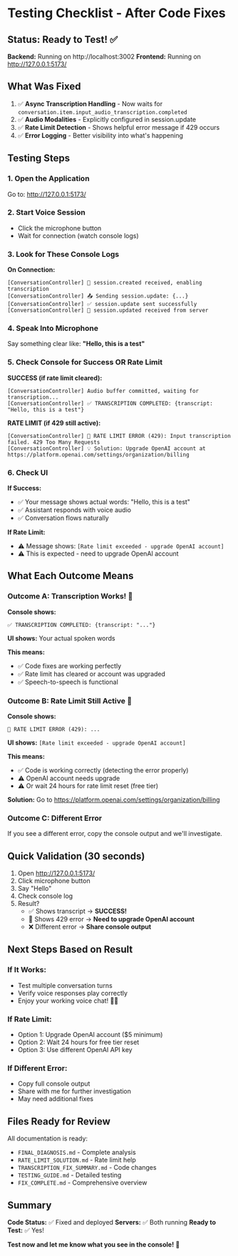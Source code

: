 # Testing Checklist - After Code Fixes

## Status: Ready to Test! ✅

**Backend:** Running on http://localhost:3002
**Frontend:** Running on http://127.0.0.1:5173/

## What Was Fixed

1. ✅ **Async Transcription Handling** - Now waits for `conversation.item.input_audio_transcription.completed`
2. ✅ **Audio Modalities** - Explicitly configured in session.update
3. ✅ **Rate Limit Detection** - Shows helpful error message if 429 occurs
4. ✅ **Error Logging** - Better visibility into what's happening

## Testing Steps

### 1. Open the Application
Go to: http://127.0.0.1:5173/

### 2. Start Voice Session
- Click the microphone button
- Wait for connection (watch console logs)

### 3. Look for These Console Logs

**On Connection:**
```
[ConversationController] 🎯 session.created received, enabling transcription
[ConversationController] 📤 Sending session.update: {...}
[ConversationController] ✅ session.update sent successfully
[ConversationController] 🎉 session.updated received from server
```

### 4. Speak Into Microphone

Say something clear like: **"Hello, this is a test"**

### 5. Check Console for Success OR Rate Limit

**SUCCESS (if rate limit cleared):**
```
[ConversationController] Audio buffer committed, waiting for transcription...
[ConversationController] ✅ TRANSCRIPTION COMPLETED: {transcript: "Hello, this is a test"}
```

**RATE LIMIT (if 429 still active):**
```
[ConversationController] 🚫 RATE LIMIT ERROR (429): Input transcription failed. 429 Too Many Requests
[ConversationController] 💡 Solution: Upgrade OpenAI account at https://platform.openai.com/settings/organization/billing
```

### 6. Check UI

**If Success:**
- ✅ Your message shows actual words: "Hello, this is a test"
- ✅ Assistant responds with voice audio
- ✅ Conversation flows naturally

**If Rate Limit:**
- ⚠️ Message shows: `[Rate limit exceeded - upgrade OpenAI account]`
- ⚠️ This is expected - need to upgrade OpenAI account

## What Each Outcome Means

### Outcome A: Transcription Works! 🎉

**Console shows:**
```
✅ TRANSCRIPTION COMPLETED: {transcript: "..."}
```

**UI shows:** Your actual spoken words

**This means:** 
- ✅ Code fixes are working perfectly
- ✅ Rate limit has cleared or account was upgraded
- ✅ Speech-to-speech is functional

### Outcome B: Rate Limit Still Active 🚫

**Console shows:**
```
🚫 RATE LIMIT ERROR (429): ...
```

**UI shows:** `[Rate limit exceeded - upgrade OpenAI account]`

**This means:**
- ✅ Code is working correctly (detecting the error properly)
- ⚠️ OpenAI account needs upgrade
- ⚠️ Or wait 24 hours for rate limit reset (free tier)

**Solution:** Go to https://platform.openai.com/settings/organization/billing

### Outcome C: Different Error

If you see a different error, copy the console output and we'll investigate.

## Quick Validation (30 seconds)

1. Open http://127.0.0.1:5173/
2. Click microphone button
3. Say "Hello"
4. Check console log
5. Result?
   - ✅ Shows transcript → **SUCCESS!**
   - 🚫 Shows 429 error → **Need to upgrade OpenAI account**
   - ❌ Different error → **Share console output**

## Next Steps Based on Result

### If It Works:
- Test multiple conversation turns
- Verify voice responses play correctly
- Enjoy your working voice chat! 🎤✨

### If Rate Limit:
- Option 1: Upgrade OpenAI account ($5 minimum)
- Option 2: Wait 24 hours for free tier reset
- Option 3: Use different OpenAI API key

### If Different Error:
- Copy full console output
- Share with me for further investigation
- May need additional fixes

## Files Ready for Review

All documentation is ready:
- `FINAL_DIAGNOSIS.md` - Complete analysis
- `RATE_LIMIT_SOLUTION.md` - Rate limit help
- `TRANSCRIPTION_FIX_SUMMARY.md` - Code changes
- `TESTING_GUIDE.md` - Detailed testing
- `FIX_COMPLETE.md` - Comprehensive overview

## Summary

**Code Status:** ✅ Fixed and deployed
**Servers:** ✅ Both running
**Ready to Test:** ✅ Yes!

**Test now and let me know what you see in the console!** 🚀
